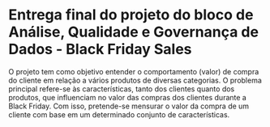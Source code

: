 # Entrega final do projeto do bloco de Análise, Qualidade e Governança de Dados - Black Friday Sales

O projeto tem como objetivo entender o comportamento (valor) de compra do cliente em relação a vários produtos de diversas categorias. O problema principal refere-se às características, tanto dos clientes quanto dos produtos, que influenciam no valor das compras dos clientes durante a Black Friday. Com isso, pretende-se mensurar o valor da compra de um cliente com base em um determinado conjunto de características.
